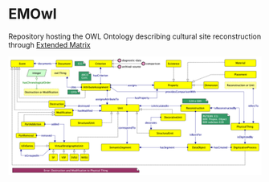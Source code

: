 # EMOwl

Repository hosting the OWL Ontology describing cultural site reconstruction through [Extended Matrix](https://www.extendedmatrix.org/)

<img src="pre-samod/cm_draft/emowl draft.png">
